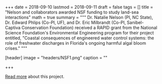 +++
date = 2018-09-10
lastmod = 2018-09-11
draft = false
tags = []
title = "Nelson and collaborators awarded NSF funding to study land-sea interactions"
math = true
summary = """
Dr. Natalie Nelson (PI, NC State), Dr. Edward Phlips (Co-PI, UF), and Dr. Eric Milbrandt (Co-PI, Sanibel-Captiva Conservation Foundation) received a RAPID grant from the National Science Foundation's Environmental Engineering program for their project entitled, "Coastal consequences of engineered water control systems: the role of freshwater discharges in Florida's ongoing harmful algal bloom crises."
"""

[header]
image = "headers/NSF1.png"
caption = ""

+++

[Read more](https://www.nsf.gov/awardsearch/showAward?AWD_ID=1853041&HistoricalAwards=false) about this project.  

